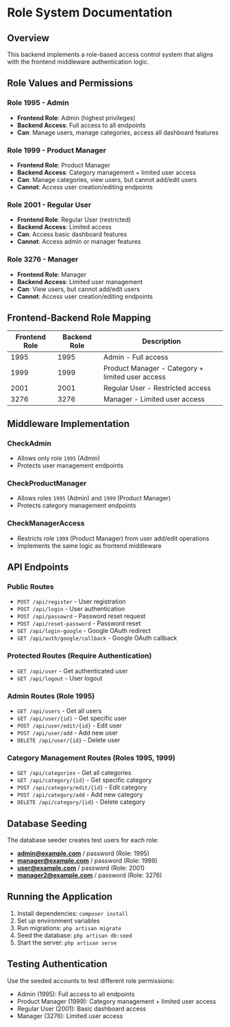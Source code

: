 # Role System Documentation

## Overview

This backend implements a role-based access control system that aligns with the frontend middleware authentication logic.

## Role Values and Permissions

### Role 1995 - Admin

-   **Frontend Role**: Admin (highest privileges)
-   **Backend Access**: Full access to all endpoints
-   **Can**: Manage users, manage categories, access all dashboard features

### Role 1999 - Product Manager

-   **Frontend Role**: Product Manager
-   **Backend Access**: Category management + limited user access
-   **Can**: Manage categories, view users, but cannot add/edit users
-   **Cannot**: Access user creation/editing endpoints

### Role 2001 - Regular User

-   **Frontend Role**: Regular User (restricted)
-   **Backend Access**: Limited access
-   **Can**: Access basic dashboard features
-   **Cannot**: Access admin or manager features

### Role 3276 - Manager

-   **Frontend Role**: Manager
-   **Backend Access**: Limited user management
-   **Can**: View users, but cannot add/edit users
-   **Cannot**: Access user creation/editing endpoints

## Frontend-Backend Role Mapping

| Frontend Role | Backend Role | Description                                      |
| ------------- | ------------ | ------------------------------------------------ |
| 1995          | 1995         | Admin - Full access                              |
| 1999          | 1999         | Product Manager - Category + limited user access |
| 2001          | 2001         | Regular User - Restricted access                 |
| 3276          | 3276         | Manager - Limited user access                    |

## Middleware Implementation

### CheckAdmin

-   Allows only role `1995` (Admin)
-   Protects user management endpoints

### CheckProductManager

-   Allows roles `1995` (Admin) and `1999` (Product Manager)
-   Protects category management endpoints

### CheckManagerAccess

-   Restricts role `1999` (Product Manager) from user add/edit operations
-   Implements the same logic as frontend middleware

## API Endpoints

### Public Routes

-   `POST /api/register` - User registration
-   `POST /api/login` - User authentication
-   `POST /api/passowrd` - Password reset request
-   `POST /api/reset-password` - Password reset
-   `GET /api/login-google` - Google OAuth redirect
-   `GET /api/auth/google/callback` - Google OAuth callback

### Protected Routes (Require Authentication)

-   `GET /api/user` - Get authenticated user
-   `GET /api/logout` - User logout

### Admin Routes (Role 1995)

-   `GET /api/users` - Get all users
-   `GET /api/user/{id}` - Get specific user
-   `POST /api/user/edit/{id}` - Edit user
-   `POST /api/user/add` - Add new user
-   `DELETE /api/user/{id}` - Delete user

### Category Management Routes (Roles 1995, 1999)

-   `GET /api/categories` - Get all categories
-   `GET /api/category/{id}` - Get specific category
-   `POST /api/category/edit/{id}` - Edit category
-   `POST /api/category/add` - Add new category
-   `DELETE /api/category/{id}` - Delete category

## Database Seeding

The database seeder creates test users for each role:

-   **admin@example.com** / password (Role: 1995)
-   **manager@example.com** / password (Role: 1999)
-   **user@example.com** / password (Role: 2001)
-   **manager2@example.com** / password (Role: 3276)

## Running the Application

1. Install dependencies: `composer install`
2. Set up environment variables
3. Run migrations: `php artisan migrate`
4. Seed the database: `php artisan db:seed`
5. Start the server: `php artisan serve`

## Testing Authentication

Use the seeded accounts to test different role permissions:

-   Admin (1995): Full access to all endpoints
-   Product Manager (1999): Category management + limited user access
-   Regular User (2001): Basic dashboard access
-   Manager (3276): Limited user access
